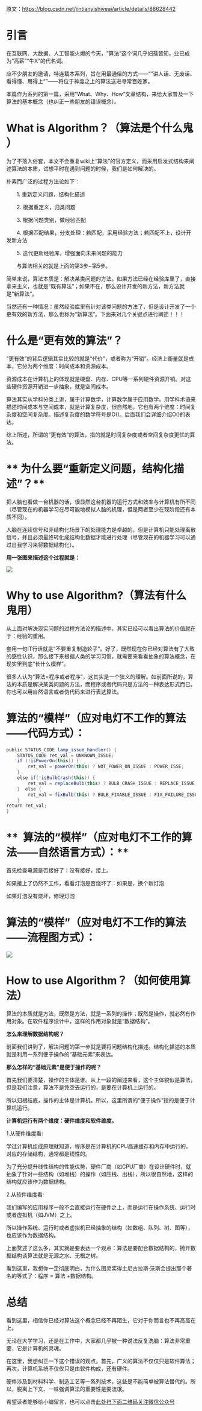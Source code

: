 原文：https://blog.csdn.net/jintianyishiyeai/article/details/88628442

# **引言**

在互联网、大数据、人工智能火爆的今天，“算法”这个词几乎妇孺皆知，业已成为“高薪”“牛X”的代名词。

应不少朋友的邀请，特连载本系列，旨在用最通俗的方式——“”讲人话、无废话、看得懂、用得上“”——将位于神龛之上的算法送进寻常百姓家。

本篇作为系列的第一篇，采用“What、Why、How”文章结构，来给大家普及一下算法的基本概念（也纠正一些朋友的错误概念）。

# **What is Algorithm？（算法是个什么鬼 ）**


为了不落入俗套，本文不会重复wiki上“算法”的官方定义，而采用启发式结构来阐述算法的本质，试想平时在遇到问题的时候，我们是如何解决的。

朴素而广泛的过程方法论如下：

       1\. 重新定义问题，结构化描述

       2\. 根据重定义，归类问题

       3\. 根据问题类别，做经验匹配

       4\. 根据匹配结果，分支处理：若匹配，采用经验方法；若匹配不上，设计开发新方法

       5\. 迭代更新经验库，增强面向未来问题的能力

       与算法相关的就是上面的第3步~第5步。

简单来说，算法本质是：解决某类问题的方法。如果方法已经在经验库里了，直接拿来主义，也就是“既有算法”；如果不在，那么设计开发的新方法，新方法就是“新算法”。

当然还有一种情况：虽然经验库里有针对该类问题的方法了，但是设计开发了一个更有效的新方法，那么也称为“新算法”。下面来对几个关键点进行阐述！！！

# **什么是“更有效的算法”？**


“更有效”的背后逻辑其实比较的就是“代价”，或者称为“开销”。经济上衡量就是成本，它分为两个维度：时间成本和资源成本。

资源成本在计算机上的体现就是硬盘、内存、CPU等一系列硬件资源开销。对这些硬件资源开销进一步抽象，就是空间成本。

算法其实从学科分类上讲，属于计算数学，计算数学属于应用数学。用学科术语来描述时间成本与空间成本，就是计算复杂度，很自然地，它也有两个维度：时间复杂度和空间复杂度。描述复杂度的数学符号是O()。后面我们会详细介绍O()的表达。

综上所述，所谓的“更有效”的算法，指的就是时间复杂度或者空间复杂度更优的算法。

# ** 为什么要“重新定义问题，结构化描述”？**


把人脑也看做一台机器的话，很显然这台机器的运行方式和效率与计算机有所不同（尽管现在的机器学习在尽可能地模拟人脑的机理，但是两者至少在现阶段还有本质不同）。

人脑在连续信号和非结构化场景下的处理能力是卓越的，但是计算机只能处理离散信号，并且必须最终转化成结构化数据才能进行处理（尽管现在的机器学习可以通过自我学习来将数据结构化）。

**用一张图来描述这个过程就是：**

![](https://gitee.com/duchaochen/gongzhonghao/raw/master/%E4%B8%AA%E4%BA%BA%E5%8D%9A%E5%AE%A2%E6%96%87%E7%AB%A0/%E6%95%B0%E6%8D%AE%E7%BB%93%E6%9E%84%E4%B8%8E%E7%AE%97%E6%B3%95/image/01-1.png)

# **Why to use Algorithm?（算法有什么鬼用）**


从上面对解决现实问题的过程方法论的描述中，其实已经可以看出算法的价值就在于：经验的重用。

套用一句IT行话就是“不要重复制造轮子”。好了，既然现在你已经对算法有了大致的感性认识，那么接下来根据人类的学习习惯，就需要来看看抽象的算法概念，在现实里到底“长什么模样”。

很多人认为“算法=程序或者程序”，这其实是一个狭义的理解。如前面所说的，算法的本质是解决某类问题的方法，而程序或者代码只是方法的一种表达形式而已。你也可以用自然语言或者伪代码来进行表达算法。

# **算法的“模样”（应对电灯不工作的算法——代码方式）：**
```java
public STATUS_CODE lamp_issue_handler() {  
	STATUS_CODE ret_val = UNKNOWN_ISSUE; 
	if (!isPowerOn(this)) {   
		ret_val = powerOn(this) ? NOT_POWER_ON_ISSUE : POWER_ISSE;  
	}  
	else if(!isBulbCrash(this)) {   
		ret_val = replaceBulb(this) ? BULB_CRASH_ISSUE : REPLACE_ISSUE;  
	}  else {    
		ret_val = fixBulb(this) ? BULB_FIXABLE_ISSUE : FIX_FAILURE_ISSUE;
	}  
return ret_val;
}
```


# **  算法的“模样”（应对电灯不工作的算法——自然语言方式）：**



首先检查电源是否接好了：没有接好，接上。

如果接上了仍然不工作，看看灯泡是否烧坏了：如果是，换个新灯泡

如果灯泡没有烧坏，修理灯泡

# **算法的“模样”（应对电灯不工作的算法——流程图方式）：**


![](https://gitee.com/duchaochen/gongzhonghao/raw/master/%E4%B8%AA%E4%BA%BA%E5%8D%9A%E5%AE%A2%E6%96%87%E7%AB%A0/%E6%95%B0%E6%8D%AE%E7%BB%93%E6%9E%84%E4%B8%8E%E7%AE%97%E6%B3%95/image/01-2.png)


# **How to use Algorithm？（如何使用算法）**


算法的本质就是方法，既然是方法，就是一系列的操作；既然是操作，就必然有作用对象。在软件程序设计中，这样的作用对象就是“数据结构”。

**怎么来理解数据结构呢？**

前面我们讲到了，解决问题的第一步就是要将问题结构化描述。结构化描述的本质就是利用一系列便于操作的“基础元素”来表达。

**那么怎样的“基础元素”是便于操作的呢？**

首先我们要清楚，操作的主体是谁。从上一段的阐述来看，这个主体貌似是算法，但是我们注意，算法不是凭空去运行的，是要在计算机上运行的。

所以归根结底，操作的主体是计算机。所以，这里所谓的“便于操作”指的是便于计算机运行。

**计算机运行有两个维度：硬件维度和软件维度。**

1.从硬件维度看:

学过计算机组成原理就知道，程序是在计算机的CPU高速缓存和内存中运行的。对应的存储结构，通常都是线性的。

为了充分提升线性结构的性能优势，硬件厂商（如CPU厂商）在设计硬件时，就抽象了针对一些结构（如堆栈）的操作（如压栈、出栈），所以很自然地，这样的结构就应该作为数据结构。

2.从软件维度看:

我们编写的应用程序一般不会直接运行在硬件之上，而是运行在操作系统、运行时或者虚拟机（如JVM）之上。

所以操作系统、运行时或者虚拟机已经抽象的结构（如数组、队列、树、图等），也应该作为数据结构。

上面赘述了这么多，其实就是要表达一个观点：算法是要配合数据结构的，抛开数据结构谈算法就是无源之水、无根之树。

看到这里，我想你一定彻底明白，为什么图灵奖得主尼古拉斯·沃斯会提出那个著名的等式了：程序 = 算法 +数据结构。

# **总结**

看到这里，相信你已经对算法这个概念已经不再陌生，它对于你而言也不再高高在上。

无论在大学学习，还是在工作中，大家都几乎被一种说法反复洗脑：算法非常重要，它是计算机的灵魂。

在这里，我想纠正一下这个错误的观点。首先，广义的算法不仅仅只是软件算法；再次，计算机系统不仅仅只是由软件构成，还有硬件。

硬件涉及到材料科学、制造工艺等一系列技术，这些是不能简单被算法替代的。所以，脱离上下文、一味强调算法的重要性是耍流氓。


希望读者能够给小编留言，也可以点击[此处扫下面二维码关注微信公众号](https://www.ycbbs.vip/?p=28 "此处扫下面二维码关注微信公众号")